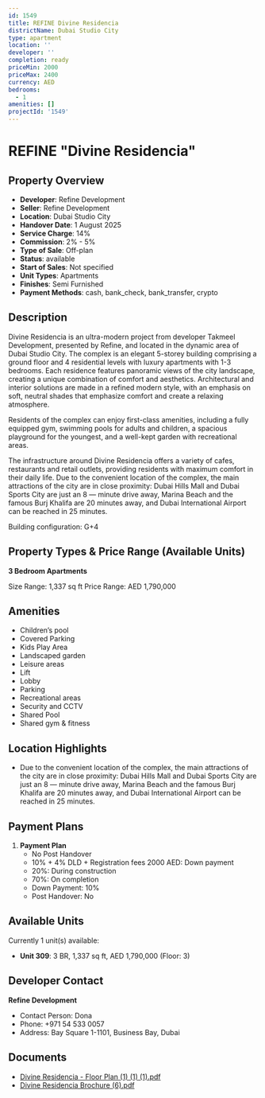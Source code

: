 ```yaml
---
id: 1549
title: REFINE Divine Residencia
districtName: Dubai Studio City
type: apartment
location: ''
developer: ''
completion: ready
priceMin: 2000
priceMax: 2400
currency: AED
bedrooms:
  - 1
amenities: []
projectId: '1549'
---
```


# REFINE "Divine Residencia"

## Property Overview
- **Developer**: Refine Development
- **Seller**: Refine Development
- **Location**: Dubai Studio City
- **Handover Date**: 1 August 2025
- **Service Charge**: 14%
- **Commission**: 2% - 5%
- **Type of Sale**: Off-plan
- **Status**: available
- **Start of Sales**: Not specified
- **Unit Types**: Apartments
- **Finishes**: Semi Furnished
- **Payment Methods**: cash, bank_check, bank_transfer, crypto

## Description
Divine Residencia is an ultra-modern project from developer Takmeel Development, presented by Refine, and located in the dynamic area of Dubai Studio City. The complex is an elegant 5-storey building comprising a ground floor and 4 residential levels with luxury apartments with 1-3 bedrooms. Each residence features panoramic views of the city landscape, creating a unique combination of comfort and aesthetics. Architectural and interior solutions are made in a refined modern style, with an emphasis on soft, neutral shades that emphasize comfort and create a relaxing atmosphere. 

Residents of the complex can enjoy first-class amenities, including a fully equipped gym, swimming pools for adults and children, a spacious playground for the youngest, and a well-kept garden with recreational areas.

The infrastructure around Divine Residencia offers a variety of cafes, restaurants and retail outlets, providing residents with maximum comfort in their daily life. Due to the convenient location of the complex, the main attractions of the city are in close proximity: Dubai Hills Mall and Dubai Sports City are just an 8 — minute drive away, Marina Beach and the famous Burj Khalifa are 20 minutes away, and Dubai International Airport can be reached in 25 minutes.

Building configuration: G+4

## Property Types & Price Range (Available Units)
**3 Bedroom Apartments**

Size Range: 1,337 sq ft
Price Range: AED 1,790,000

## Amenities
- Children’s pool
- Covered Parking
- Kids Play Area
- Landscaped garden
- Leisure areas
- Lift
- Lobby
- Parking
- Recreational areas
- Security and CCTV
- Shared Pool
- Shared gym & fitness

## Location Highlights
- Due to the convenient location of the complex, the main attractions of the city are in close proximity: Dubai Hills Mall and Dubai Sports City are just an 8 — minute drive away, Marina Beach and the famous Burj Khalifa are 20 minutes away, and Dubai International Airport can be reached in 25 minutes.

## Payment Plans
1. **Payment Plan**
   - No Post Handover
   - 10% + 4% DLD + Registration fees 2000 AED: Down payment
   - 20%: During construction
   - 70%: On completion
   - Down Payment: 10%
   - Post Handover: No

## Available Units
Currently 1 unit(s) available:
- **Unit 309**: 3 BR, 1,337 sq ft, AED 1,790,000 (Floor: 3)

## Developer Contact
**Refine Development**
- Contact Person: Dona
- Phone: +971 54 533 0057
- Address: Bay Square 1-1101, Business Bay, Dubai

## Documents
- [Divine Residencia - Floor Plan (1) (1) (1).pdf](https://cdn.geniemap.net/2024/09/12/B02ScpmiXAmZn3cPLUQjzq5VL0wMsyvJlWJbjxDO.pdf)
- [Divine Residencia Brochure (6).pdf](https://cdn.geniemap.net/2024/09/12/Vv83qXeMKlq33fZEXTBDoSpaze3Vszf8ore5ltpL.pdf)
